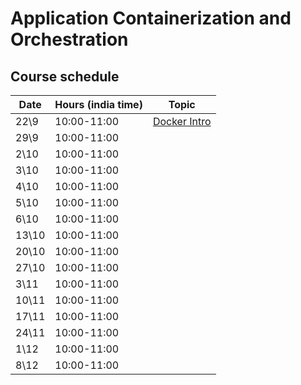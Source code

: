 # Application Containerization and Orchestration

## Course schedule

| Date | Hours (india time) | Topic                                     |
| ---- |--------------------|-------------------------------------------| 
| 22\9 | 	10:00-11:00      | [Docker Intro](tutorials/docker_intro.md) | 
| 29\9 | 	10:00-11:00      |                                           | 
| 2\10 | 	10:00-11:00      | 	                                         | 
| 3\10 | 	10:00-11:00      |                                           | 
| 4\10 | 	10:00-11:00      |                                           | 
| 5\10 | 	10:00-11:00      |                                           | 
| 6\10 | 	10:00-11:00      |                                           | 
| 13\10 | 	10:00-11:00      |                                           | 
| 20\10 | 	10:00-11:00      |                                           | 
| 27\10 | 	10:00-11:00      |                                           | 
| 3\11 | 	10:00-11:00      |                                           | 
| 10\11 | 	10:00-11:00      |                                           | 
| 17\11 | 	10:00-11:00      |                                           | 
| 24\11 | 	10:00-11:00      |                                           | 
| 1\12 | 	10:00-11:00      |                                           | 
| 8\12 | 	10:00-11:00      |                                           | 